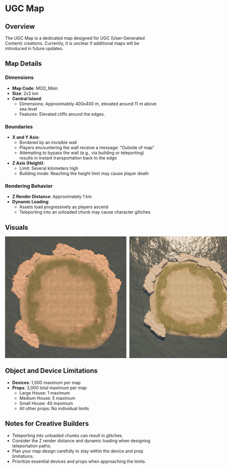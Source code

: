 # UGC Map

## Overview

The UGC Map is a dedicated map designed for UGC (User-Generated Content) creations. Currently, it is unclear if additional maps will be introduced in future updates.

## Map Details

### Dimensions

- **Map Code**: *MOD_Main*
- **Size**: 2x2 km
- **Central Island**:
  - Dimensions: Approximately 400x400 m, elevated around 11 m above sea level
  - Features: Elevated cliffs around the edges.

### Boundaries

- **X and Y Axis**:
  - Bordered by an invisible wall
  - Players encountering the wall receive a message: "Outside of map"
  - Attempting to bypass the wall (e.g., via building or teleporting) results in instant transportation back to the edge
- **Z Axis (Height)**:
  - Limit: Several kilometers high
  - Building mode: Reaching the height limit may cause player death

### Rendering Behavior

- **Z Render Distance**: Approximately 1 km
- **Dynamic Loading**:
  - Assets load progressively as players ascend
  - Teleporting into an unloaded chunk may cause character glitches

## Visuals

<div style="display: flex; gap: 10px;">
  <img src=".images//ugcMap.png" alt="UGC Map" style="max-height: 400px;"/>
  <img src=".images//ugcMap_gameplay.png" alt="UGC Map Gameplay" style="max-height: 400px;"/>
</div>

## Object and Device Limitations

- **Devices**: 1,000 maximum per map
- **Props**: 3,000 total maximum per map
  - Large House: 1 maximum
  - Medium House: 5 maximum  
  - Small House: 40 maximum
  - All other props: No individual limits

## Notes for Creative Builders

- Teleporting into unloaded chunks can result in glitches.
- Consider the Z render distance and dynamic loading when designing teleportation paths.
- Plan your map design carefully to stay within the device and prop limitations.
- Prioritize essential devices and props when approaching the limits.
